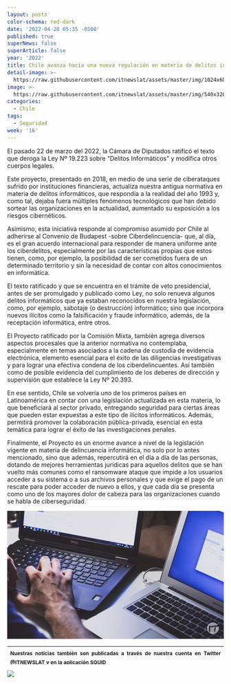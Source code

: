 ```yaml
---
layout: posts
color-schema: red-dark
date: '2022-04-20 05:35 -0500'
published: true
superNews: false
superArticle: false
year: '2022'
title: Chile avanza hacia una nueva regulación en materia de delitos informáticos
detail-image: >-
  https://raw.githubusercontent.com/itnewslat/assets/master/img/1024x680/seguridad-informatica-g.jpg
image: >-
  https://raw.githubusercontent.com/itnewslat/assets/master/img/540x320/seguridad-informatica-p.jpg
categories:
  - Chile
tags:
  - Seguridad
week: '16'
---
```

El pasado 22 de marzo del 2022, la Cámara de Diputados ratificó el texto que deroga la Ley Nº 19.223 sobre “Delitos Informáticos” y modifica otros cuerpos legales. 

Este proyecto, presentado en 2018, en medio de una serie de ciberataques sufrido por instituciones financieras, actualiza nuestra antigua normativa en materia de delitos informáticos, que respondía a la realidad del año 1993 y, como tal, dejaba fuera múltiples fenómenos tecnológicos que han debido sortear las organizaciones en la actualidad, aumentado su exposición a los riesgos cibernéticos. 

Asimismo, esta iniciativa responde al compromiso asumido por Chile al adherirse al Convenio de Budapest -sobre Ciberdelincuencia- que, al día, es el gran acuerdo internacional para responder de manera uniforme ante los ciberdelitos, especialmente por las características propias que estos tienen, como, por ejemplo, la posibilidad de ser cometidos fuera de un determinado territorio y sin la necesidad de contar con altos conocimientos en informática.

El texto ratificado y que se encuentra en el trámite de veto presidencial, antes de ser promulgado y publicado como Ley, no solo renueva algunos delitos informáticos que ya estaban reconocidos en nuestra legislación, como, por ejemplo, sabotaje (o destrucción) informático; sino que incorpora nuevos ilícitos como la falsificación y fraude informático, además, de la receptación informática, entre otros. 

El Proyecto ratificado por la Comisión Mixta, también agrega diversos aspectos procesales que la anterior normativa no contemplaba, especialmente en temas asociados a la cadena de custodia de evidencia electrónica, elemento esencial para el éxito de las diligencias investigativas y para lograr una efectiva condena de los ciberdelincuentes. Así también como de posible evidencia del cumplimiento de los deberes de dirección y supervisión que establece la Ley Nº 20.393. 

En ese sentido, Chile se volvería uno de los primeros países en Latinoamérica en contar con una legislación actualizada en esta materia, lo que beneficiará al sector privado, entregando seguridad para ciertas áreas que pueden estar expuestas a este tipo de ilícitos informáticos. Además, permitirá promover la colaboración pública-privada, esencial en esta temática para lograr el éxito de las investigaciones penales.

Finalmente, el Proyecto es un enorme avance a nivel de la legislación vigente en materia de delincuencia informática, no solo por lo antes mencionado, sino que además, repercutirá en el día a día de las personas, dotando de mejores herramientas jurídicas para aquellos delitos que se han vuelto más comunes como el ransomware ataque que impide a los usuarios acceder a su sistema o a sus archivos personales y que exige el pago de un rescate para poder acceder de nuevo a ellos, y que cada día se presenta como uno de los mayores dolor de cabeza para las organizaciones cuando se habla de ciberseguridad. 

![](https://raw.githubusercontent.com/itnewslat/assets/master/img/540x320/seguridad-informatica-p.jpg)

<table style="height: 42px;" width="569">
<tbody>
<tr>
<td style="text-align: justify;"><sub><strong>Nuestras noticias también son publicadas a través de nuestra cuenta en Twitter <a href="https://twitter.com/itnewslat?lang=es">@ITNEWSLAT</a> y en la aplicación <a href="https://squidapp.co/en/">SQUID</a></strong></sub></td>
</tr>
</tbody>
</table>

<img src="https://tracker.metricool.com/c3po.jpg?hash=56f88a41e39ab42c063cc51676587a04"/>